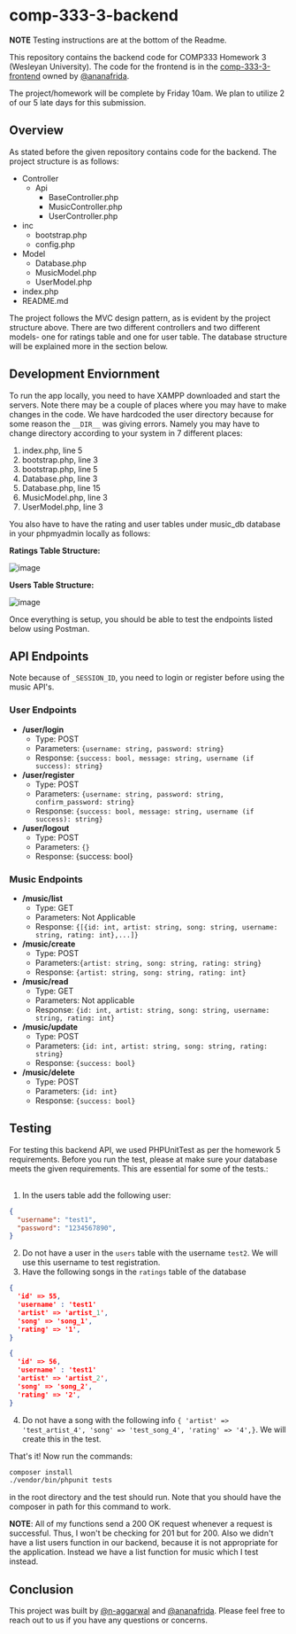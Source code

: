 # comp-333-3-backend

**NOTE** Testing instructions are at the bottom of the Readme. 

This repository contains the backend code for COMP333 Homework 3 (Wesleyan University). The code for the frontend is in the [comp-333-3-frontend](https://github.com/ananafrida/comp-333-3-frontend) owned by [@ananafrida](https://github.com/ananafrida). 

The project/homework will be complete by Friday 10am. We plan to utilize 2 of our 5 late days for this submission.<br />

## Overview

As stated before the given repository contains code for the backend. The project structure is as follows:

- Controller
  - Api
    - BaseController.php
    - MusicController.php
    - UserController.php
- inc
  - bootstrap.php
  - config.php
- Model
  - Database.php
  - MusicModel.php
  - UserModel.php
- index.php
- README.md

The project follows the MVC design pattern, as is evident by the project structure above. There are two different controllers and two different models- one for ratings table and one for user table. The database structure will be explained more in the section below.

## Development Enviornment

To run the app locally, you need to have XAMPP downloaded and start the servers. Note there may be a couple of places where you may have to make changes in the code. We have hardcoded the user directory because for some reason the `__DIR__` was giving errors. Namely you may have to change directory according to your system in 7 different places:

1. index.php, line 5
2. bootstrap.php, line 3
3. bootstrap.php, line 5
4. Database.php, line 3
5. Database.php, line 15
6. MusicModel.php, line 3
7. UserModel.php, line 3

You also have to have the rating and user tables under music_db database in your phpmyadmin locally as follows:

**Ratings Table Structure:**

![image](https://github.com/n-aggarwal/comp-333-2/assets/58756224/b9a8b364-56c1-4f16-ae13-442211c166cc)

**Users Table Structure:**

![image](https://github.com/n-aggarwal/comp-333-2/assets/58756224/1c47a09e-373c-417f-b1b7-97f57d8e9bc9)

Once everything is setup, you should be able to test the endpoints listed below using Postman.

## API Endpoints

Note because of `_SESSION_ID`, you need to login or register before using the music API's.

### User Endpoints

- **/user/login**
  - Type: POST
  - Parameters: `{username: string, password: string}`
  - Response: `{success: bool, message: string, username (if success): string}`
- **/user/register**
  - Type: POST
  - Parameters: `{username: string, password: string, confirm_password: string}`
  - Response: `{success: bool, message: string, username (if success): string}`
- **/user/logout**
  - Type: POST
  - Parameters: `{}`
  - Response:  {success: bool}

### Music Endpoints

- **/music/list**
  - Type: GET
  - Parameters: Not Applicable
  - Response: `{[{id: int, artist: string, song: string, username: string, rating: int},...]}`
- **/music/create**
  - Type: POST
  - Parameters:`{artist: string, song: string, rating: string}`
  - Response: `{artist: string, song: string, rating: int}`
- **/music/read**
  - Type: GET
  - Parameters: Not applicable
  - Response: `{id: int, artist: string, song: string, username: string, rating: int}`
- **/music/update**
  - Type: POST
  - Parameters: `{id: int, artist: string, song: string, rating: string}`
  - Response: `{success: bool}`
- **/music/delete**
  - Type: POST
  - Parameters: `{id: int}`
  - Response: `{success: bool}`


## Testing

For testing this backend API, we used PHPUnitTest as per the homework 5 requirements. Before you run the test, please at make sure your database meets the given requirements. This are essential for some of the tests.: <br />
<br />
1. In the users table add the following user:
```json
{
  "username": "test1",
  "password": "1234567890",
}
```
2. Do not have a user in the `users` table with the username `test2`. We will use this username to test registration. <br />
3. Have the following songs in the `ratings` table of the database
```json
{
  'id' => 55,
  'username' : 'test1'
  'artist' => 'artist_1',
  'song' => 'song_1',
  'rating' => '1',
}

{
  'id' => 56,
  'username' : 'test1'
  'artist' => 'artist_2',
  'song' => 'song_2',
  'rating' => '2',
}
```
4. Do not have a song with the following info `{ 'artist' => 'test_artist_4', 'song' => 'test_song_4', 'rating' => '4',}`.  We will create this in the test.

That's it! Now run the commands: 
```bash
composer install
./vendor/bin/phpunit tests
``` 
in the root directory
and the test should run. Note that you should have the composer in path for this command to work.

**NOTE**: All of my functions send a 200 OK request whenever a request is successful. Thus, I won't be checking for 201 but for 200. Also we didn't have a list users function in our backend, because it is not appropriate for the application. Instead we have a list function for music which I test instead.

## Conclusion

This project was built by [@n-aggarwal](https://github.com/n-aggarwal) and [@ananafrida](https://github.com/ananafrida). Please feel free to reach out to us if you have any questions or concerns.
